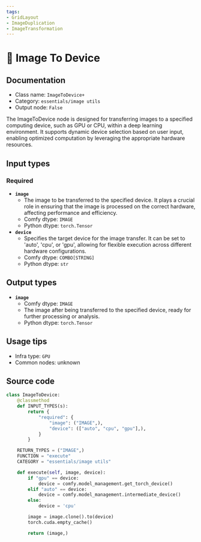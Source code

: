 ```yaml
---
tags:
- GridLayout
- ImageDuplication
- ImageTransformation
---
```


# 🔧 Image To Device
## Documentation
- Class name: `ImageToDevice+`
- Category: `essentials/image utils`
- Output node: `False`

The ImageToDevice node is designed for transferring images to a specified computing device, such as GPU or CPU, within a deep learning environment. It supports dynamic device selection based on user input, enabling optimized computation by leveraging the appropriate hardware resources.
## Input types
### Required
- **`image`**
    - The image to be transferred to the specified device. It plays a crucial role in ensuring that the image is processed on the correct hardware, affecting performance and efficiency.
    - Comfy dtype: `IMAGE`
    - Python dtype: `torch.Tensor`
- **`device`**
    - Specifies the target device for the image transfer. It can be set to 'auto', 'cpu', or 'gpu', allowing for flexible execution across different hardware configurations.
    - Comfy dtype: `COMBO[STRING]`
    - Python dtype: `str`
## Output types
- **`image`**
    - Comfy dtype: `IMAGE`
    - The image after being transferred to the specified device, ready for further processing or analysis.
    - Python dtype: `torch.Tensor`
## Usage tips
- Infra type: `GPU`
- Common nodes: unknown


## Source code
```python
class ImageToDevice:
    @classmethod
    def INPUT_TYPES(s):
        return {
            "required": {
                "image": ("IMAGE",),
                "device": (["auto", "cpu", "gpu"],),
            }
        }

    RETURN_TYPES = ("IMAGE",)
    FUNCTION = "execute"
    CATEGORY = "essentials/image utils"

    def execute(self, image, device):
        if "gpu" == device:
            device = comfy.model_management.get_torch_device()
        elif "auto" == device:
            device = comfy.model_management.intermediate_device()
        else:
            device = 'cpu'

        image = image.clone().to(device)
        torch.cuda.empty_cache()

        return (image,)

```
